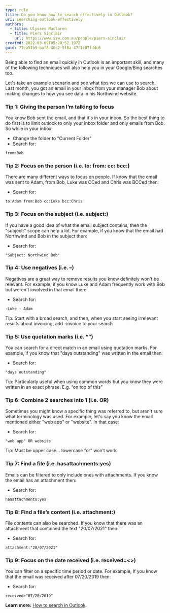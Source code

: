 ```yaml
---
type: rule
title: Do you know how to search effectively in Outlook?
uri: searching-outlook-effectively
authors:
  - title: Ulysses Maclaren
  - title: Piers Sinclair
    url: https://www.ssw.com.au/people/piers-sinclair
created: 2022-03-09T05:28:52.197Z
guid: 77ea51b9-baf8-46c2-9f8a-47f1c07fddc6
---
```

Being able to find an email quickly in Outlook is an important skill, and many of the following techniques will also help you in your Google/Bing searches too.  

<!--endintro-->

Let's take an example scenario and see what tips we can use to search. Last month, you got an email in your inbox from your manager Bob about making changes to how you see data in his Northwind website.

### Tip 1: Giving the person I’m talking to focus

You know Bob sent the email, and that it's in your inbox. So the best thing to do first is to limit outlook to only your inbox folder and only emails from Bob. So while in your inbox:

* Change the folder to "Current Folder"
* Search for:
```
from:Bob
```
### Tip 2: Focus on the person (i.e. to: from: cc: bcc:)
There are many different ways to focus on people. If know that the email was sent to Adam, from Bob, Luke was CCed and Chris was BCCed then:

* Search for:
```
to:Adam from:Bob cc:Luke bcc:Chris
```

### Tip 3: Focus on the subject (i.e. subject:)

If you have a good idea of what the email subject contains, then the "subject:" scope can help a lot. For example, if you know that the email had Northwind and Bob in the subject then:

* Search for:
```
"Subject: Northwind Bob"
```

### Tip 4: Use negatives (i.e. –)

Negatives are a great way to remove results you know definitely won't be relevant. For example, if you know Luke and Adam frequently work with Bob but weren't involved in that email then:

* Search for: 
```
-Luke - Adam
```
Tip: Start with a broad search, and then, when you start seeing irrelevant results about invoicing, add -invoice to your search

### Tip 5: Use quotation marks (i.e. “”)

You can search for a direct match in an email using quotation marks. For example, if you know that "days outstanding" was written in the email then:

* Search for:
```
"days outstanding"
```
Tip: Particularly useful when using common words but you know they were written in an exact phrase. E.g. “on top of this”

### Tip 6: Combine 2 searches into 1 (i.e. OR)

Sometimes you might know a specific thing was referred to, but aren't sure what terminology was used. For example, let's say you know the email mentioned either "web app" or "website". In that case:

* Search for:
```
"web app" OR website
```
Tip: Must be upper case... lowercase “or” won’t work

### Tip 7: Find a file (i.e. hasattachments:yes)
Emails can be filtered to only include ones with attachments. If you know the email has an attachment then:

* Search for:
```
hasattachments:yes
```

### Tip 8: Find a file’s content (i.e. attachment:)
File contents can also be searched. If you know that there was an attachment that contained the text "20/07/2021" then:

* Search for:
```
attachment:"20/07/2021"
```

### Tip 9: Focus on the date received (i.e. received=<>)
You can filter on a specific time period or date. For example, If you know that the email was received after 07/20/2019 then:

* Search for:
```
received>"07/20/2019"
```


**Learn more:** [How to search in Outlook](https://support.microsoft.com/en-us/office/how-to-search-in-outlook-d824d1e9-a255-4c8a-8553-276fb895a8da).